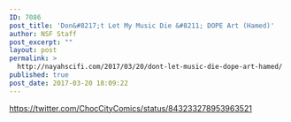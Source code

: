 ```yaml
---
ID: 7086
post_title: 'Don&#8217;t Let My Music Die &#8211; DOPE Art (Hamed)'
author: NSF Staff
post_excerpt: ""
layout: post
permalink: >
  http://nayahscifi.com/2017/03/20/dont-let-music-die-dope-art-hamed/
published: true
post_date: 2017-03-20 18:09:22
---
```

https://twitter.com/ChocCityComics/status/843233278953963521